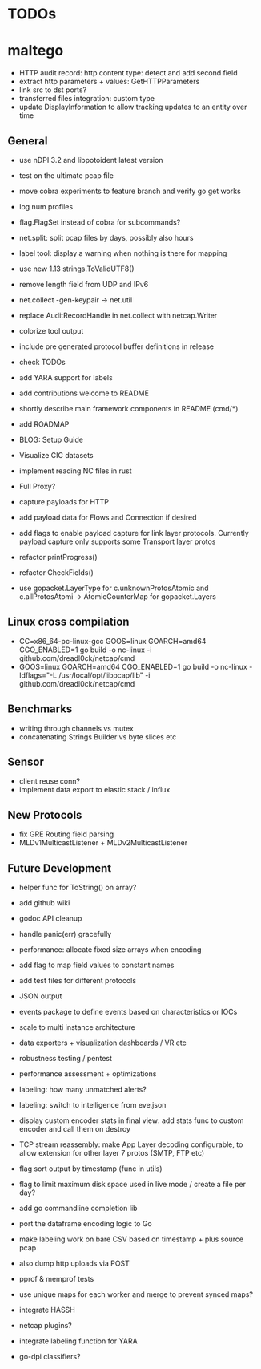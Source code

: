 # TODOs

# maltego

- HTTP audit record: http content type: detect and add second field 
- extract http parameters + values: GetHTTPParameters
- link src to dst ports?
- transferred files integration: custom type
- update DisplayInformation to allow tracking updates to an entity over time

## General

- use nDPI 3.2 and libpotoident latest version
- test on the ultimate pcap file
- move cobra experiments to feature branch and verify go get works
- log num profiles
- flag.FlagSet instead of cobra for subcommands? 
- net.split: split pcap files by days, possibly also hours
- label tool: display a warning when nothing is there for mapping
- use new 1.13 strings.ToValidUTF8()

- remove length field from UDP and IPv6
- net.collect -gen-keypair  -> net.util
- replace AuditRecordHandle in net.collect with netcap.Writer
- colorize tool output

- include pre generated protocol buffer definitions in release
- check TODOs
- add YARA support for labels

- add contributions welcome to README
- shortly describe main framework components in README (cmd/*)

- add ROADMAP
- BLOG: Setup Guide
- Visualize CIC datasets

- implement reading NC files in rust
- Full Proxy?

- capture payloads for HTTP
- add payload data for Flows and Connection if desired
- add flags to enable payload capture for link layer protocols. Currently payload capture only supports some Transport layer protos

- refactor printProgress()
- refactor CheckFields()
- use gopacket.LayerType for c.unknownProtosAtomic and c.allProtosAtomi -> AtomicCounterMap for gopacket.Layers

## Linux cross compilation

- CC=x86_64-pc-linux-gcc GOOS=linux GOARCH=amd64 CGO_ENABLED=1 go build -o nc-linux -i github.com/dreadl0ck/netcap/cmd
- GOOS=linux GOARCH=amd64 CGO_ENABLED=1 go build -o nc-linux -ldflags="-L /usr/local/opt/libpcap/lib" -i github.com/dreadl0ck/netcap/cmd

## Benchmarks

- writing through channels vs mutex
- concatenating Strings Builder vs byte slices etc

## Sensor

- client reuse conn?
- implement data export to elastic stack / influx 

## New Protocols

- fix GRE Routing field parsing
- MLDv1MulticastListener + MLDv2MulticastListener

## Future Development

- helper func for ToString() on array?
- add github wiki
- godoc API cleanup
- handle panic(err) gracefully
- performance: allocate fixed size arrays when encoding
- add flag to map field values to constant names
- add test files for different protocols
- JSON output
- events package to define events based on characteristics or IOCs
- scale to multi instance architecture
- data exporters + visualization dashboards / VR etc
- robustness testing / pentest
- performance assessment + optimizations

- labeling: how many unmatched alerts?
- labeling: switch to intelligence from eve.json

- display custom encoder stats in final view: add stats func to custom encoder and call them on destroy
- TCP stream reassembly: make App Layer decoding configurable, to allow extension for other layer 7 protos (SMTP, FTP etc)
- flag sort output by timestamp (func in utils)
- flag to limit maximum disk space used in live mode / create a file per day?
- add go commandline completion lib
- port the dataframe encoding logic to Go
- make labeling work on bare CSV based on timestamp + plus source pcap
- also dump http uploads via POST
- pprof & memprof tests
- use unique maps for each worker and merge to prevent synced maps?
- integrate HASSH
- netcap plugins?
- integrate labeling function for YARA
- go-dpi classifiers?
